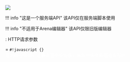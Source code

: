 <a href="https://github.com/qndm"><img src="https://img.shields.io/badge/%E8%B4%A1%E7%8C%AE%E8%80%85-qndm-blue"></img></a>

!!! info "这是一个服务端API"
    该API仅在服务端脚本使用

!!! info "不适用于Arena编辑器"
    该API仅限旧版编辑器  

:   HTTP请求参数

[](Box3HttpFetchParams) = `#!javascript {}`  
<span style="color: #FFFFFF" markdown>~~是的你没看错，这确实是个空对象，因为声明文件是这么写的~~</span>
